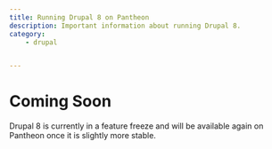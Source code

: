 ```yaml
---
title: Running Drupal 8 on Pantheon
description: Important information about running Drupal 8.
category:
    - drupal


---
```


# Coming Soon

Drupal 8 is currently in a feature freeze and will be available again on Pantheon once it is slightly more stable.

<!--


<p>There&#39;s a lot of excitement about Drupal 8 right now, with a number of key development initiatives underway. Pantheon helps more coders get involved by making it a breeze to set up Drupal 8 sandboxes.</p>


<p><strong>Please note: Drupal 8 is a moving target. Using it on Pantheon requires you to be familiar with the state of core development and ready to make additional changes to get the installation working.</strong></p>


<p><img alt="" src="https://pantheon-systems.desk.com/customer/portal/attachments/36400" style="width: 611px; height: 126px; " /></p>


<h2 id="get-the-latest-code">Get the latest code!</h2>
&nbsp;


<p>First of all you&#39;ll need to start with the <strong>Drupal 8 Developer Sandbox</strong> start state for your site. Once that spins up, you&#39;ll want to execute a few handy git commands to make sure you&#39;re fully up to date:</p>


<pre class="terminal">
# Clone the repository from Pantheon
git clone [the git url from the dashboard] drupal-8-sandbox
# Go into your git directory
cd drupal-8-sandbox
# Add drupal.org as a remote upstream
git remote add drupal http://git.drupal.org/project/drupal.git
# Insure you&#39;re up to date with the very latest commits!
git fetch --all
git pull drupal 8.x
# Put it on Pantheon
git push origin master
</pre>


<p><br />
At this point, you&#39;re running on the latest Drupal 8 head. If you were to want to work on a sandbox, you&#39;d then add the info from the Drupal sandbox page. For this example, I&#39;ll use the info from <a href="http://drupal.org/sandbox/johnalbin/1488942">http://drupal.org/sandbox/johnalbin/1488942</a>.</p>


<pre class="terminal">
# Add the sandbox
git remote add mobile_sandbox http://git.drupal.org/sandbox/johnalbin/1488942.git
git fetch --all
# Pull the changes from one of the branches there that I want to test on Pantheon
git pull mobile_sandbox 1468582-mobile-meta-tags
# Put it on Pantheon
git push origin master
</pre>


<p>The git instructions on drupal for creating and applying patches should work as per normal. Just keep in mind that if you&#39;re working off a Pantheon sandbox, the git remote <code>origin</code> is Pantheon and <code>drupal</code> is drupal.org. Happy patching!</p>


<h2 id="installing-drupal-8">Installing</h2>
&nbsp;


<p>Currently you will need to add a &quot;config&quot; directory for the new D8 configuration system. We&#39;re working on making this easier and set up to support git-managed configuration. For now, this command will work form your local installation:</p>


<pre class="terminal">
sftp -oPort=2222 dev.[site-uuid]@appserver.dev.[site-uuid].drush.in
sftp&gt; cd files
sftp&gt; mkdir config
</pre>


<p>Where <code>site uuid</code> is the long unique string that identifies your site&#39;s dashboard after the /sites part (e.g. <code>sites/<strong>34983d44-e913-4279-bdba-ca14de457b61</strong></code>). Your install should then proceed.</p>


<p>Hit <core>/core/install.php to run the installer.</core></p>


<h2 id="troubleshooting">Troubleshooting</h2>


<p>It&#39;s quite possible that at this point the installation isn&#39;t working. We are working on collecting known issues, but since core is constantly evolving we can&#39;t guarantee a specific path to making the installation work. Stay tuned for updates on this as core stabilizes.</p>


<p>At this point you should feel free to dive in and start hacking!</p>
-->
